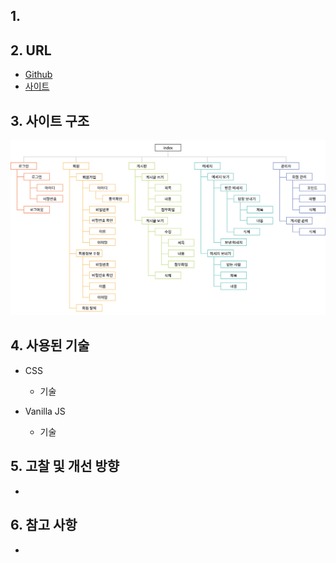 
## 1. 


## 2. URL
* [Github](https://github.com/pic22ti/pic22ti.github.io/tree/master/portfolio/php)
* [사이트](http://pic22ti.dothome.co.kr/mysite/php/index.php)

## 3. 사이트 구조
![sitemap_php](/portfolio/php/sitemap_php.jpg)

## 4. 사용된 기술
* CSS
  - 기술

* Vanilla JS
  - 기술

## 5. 고찰 및 개선 방향
* 

## 6. 참고 사항
* 
